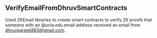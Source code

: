 ## VerifyEmailFromDhruvSmartContracts

Used ZKEmail libraries to create smart contracts to verify ZK proofs that someone with an @ucla.edu email address received an email from dhruvpareek883@gmail.com.
